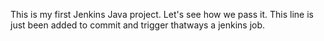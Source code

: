 This is my first Jenkins Java project.
Let's see how we pass it.
This line is just been added to commit and trigger thatways a jenkins job. 
